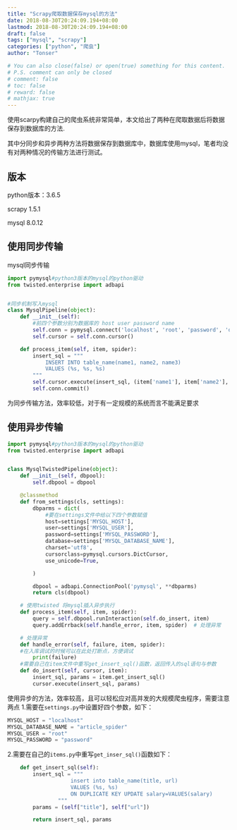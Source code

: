 ```yaml
---
title: "Scrapy爬取数据保存mysql的方法"
date: 2018-08-30T20:24:09.194+08:00
lastmod: 2018-08-30T20:24:09.194+08:00
draft: false
tags: ["mysql", "scrapy"]
categories: ["python", "爬虫"]
author: "Tonser"

# You can also close(false) or open(true) something for this content.
# P.S. comment can only be closed
# comment: false
# toc: false
# reward: false
# mathjax: true
---
```


使用scarpy构建自己的爬虫系统非常简单，本文给出了两种在爬取数据后将数据保存到数据库的方法.

<!--more-->

其中分同步和异步两种方法将数据保存到数据库中，数据库使用mysql，笔者均没有对两种情况的传输方法进行测试。

## 版本

python版本：3.6.5

scrapy 1.5.1

mysql 8.0.12


## 使用同步传输

mysql同步传输
```python
import pymysql#python3版本的mysql的python驱动
from twisted.enterprise import adbapi


#同步机制写入mysql
class MysqlPipeline(object):
    def __init__(self):
        #前四个参数分别为数据库的 host user password name 
        self.conn = pymysql.connect('localhost', 'root', 'password', 'database_name', charset='utf8',use_unicode=True)
        self.cursor = self.conn.cursor()

    def process_item(self, item, spider):
        insert_sql = """
            INSERT INTO table_name(name1, name2, name3)
            VALUES (%s, %s, %s)
        """
        self.cursor.execute(insert_sql, (item['name1'], item['name2'], item['name3']))
        self.conn.commit()
```
为同步传输方法，效率较低，对于有一定规模的系统而言不能满足要求

## 使用异步传输
```python
import pymysql#python3版本的mysql的python驱动
from twisted.enterprise import adbapi


class MysqlTwistedPipeline(object):
    def __init__(self, dbpool):
        self.dbpool = dbpool

    @classmethod
    def from_settings(cls, settings):
        dbparms = dict(
            #要在settings文件中给以下四个参数赋值
            host=settings['MYSQL_HOST'],
            user=settings['MYSQL_USER'],
            password=settings['MYSQL_PASSWORD'],
            database=settings['MYSQL_DATABASE_NAME'],
            charset='utf8',
            cursorclass=pymysql.cursors.DictCursor,
            use_unicode=True,

        )

        dbpool = adbapi.ConnectionPool('pymysql', **dbparms)
        return cls(dbpool)

    # 使用twisted 将mysql插入异步执行
    def process_item(self, item, spider):
        query = self.dbpool.runInteraction(self.do_insert, item)
        query.addErrback(self.handle_error, item, spider)  # 处理异常

    # 处理异常
    def handle_error(self, failure, item, spider):
    #在入库调试的时候可以在此处打断点，方便调试
        print(failure)
    #需要自己在item文件中重写get_insert_sql()函数，返回传入的sql语句与参数
    def do_insert(self, cursor, item):
        insert_sql, params = item.get_insert_sql()
        cursor.execute(insert_sql, params)
```
使用异步的方法，效率较高，且可以轻松应对高并发的大规模爬虫程序，需要注意两点
1.需要在`settings.py`中设置好四个参数，如下：
```python
MYSQL_HOST = "localhost"
MYSQL_DATABASE_NAME = "article_spider"
MYSQL_USER = "root"
MYSQL_PASSWORD = "password"
```
2.需要在自己的`items.py`中重写`get_inser_sql()`函数如下：

```python
    def get_insert_sql(self):
        insert_sql = """
                    insert into table_name(title, url)
                    VALUES (%s, %s)
                    ON DUPLICATE KEY UPDATE salary=VALUES(salary)
                """
        params = (self["title"], self["url"])

        return insert_sql, params
```
